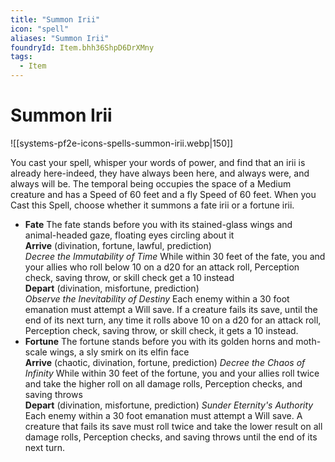 ```yaml
---
title: "Summon Irii"
icon: "spell"
aliases: "Summon Irii"
foundryId: Item.bhh36ShpD6DrXMny
tags:
  - Item
---
```


# Summon Irii
![[systems-pf2e-icons-spells-summon-irii.webp|150]]

You cast your spell, whisper your words of power, and find that an irii is already here-indeed, they have always been here, and always were, and always will be. The temporal being occupies the space of a Medium creature and has a Speed of 60 feet and a fly Speed of 60 feet. When you Cast this Spell, choose whether it summons a fate irii or a fortune irii.

*   **Fate** The fate stands before you with its stained-glass wings and animal-headed gaze, floating eyes circling about it  
    **Arrive** (divination, fortune, lawful, prediction)  
    _Decree the Immutability of Time_ While within 30 feet of the fate, you and your allies who roll below 10 on a d20 for an attack roll, Perception check, saving throw, or skill check get a 10 instead  
    **Depart** (divination, misfortune, prediction)  
    _Observe the Inevitability of Destiny_ Each enemy within a 30 foot emanation must attempt a Will save. If a creature fails its save, until the end of its next turn, any time it rolls above 10 on a d20 for an attack roll, Perception check, saving throw, or skill check, it gets a 10 instead.
*   **Fortune** The fortune stands before you with its golden horns and moth-scale wings, a sly smirk on its elfin face  
    **Arrive** (chaotic, divination, fortune, prediction) _Decree the Chaos of Infinity_ While within 30 feet of the fortune, you and your allies roll twice and take the higher roll on all damage rolls, Perception checks, and saving throws  
    **Depart** (divination, misfortune, prediction) _Sunder Eternity's Authority_ Each enemy within a 30 foot emanation must attempt a Will save. A creature that fails its save must roll twice and take the lower result on all damage rolls, Perception checks, and saving throws until the end of its next turn.
